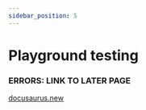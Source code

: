 ```yaml
---
sidebar_position: 5
---
```


# Playground testing



### ERRORS: LINK TO LATER PAGE



[docusaurus.new](https://docusaurus.new)